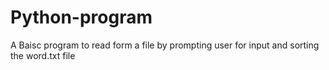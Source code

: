 # Python-program
A Baisc program to read form a file by prompting user for input and sorting the word.txt file
